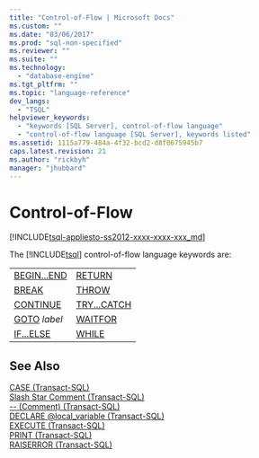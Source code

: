 ```yaml
---
title: "Control-of-Flow | Microsoft Docs"
ms.custom: ""
ms.date: "03/06/2017"
ms.prod: "sql-non-specified"
ms.reviewer: ""
ms.suite: ""
ms.technology: 
  - "database-engine"
ms.tgt_pltfrm: ""
ms.topic: "language-reference"
dev_langs: 
  - "TSQL"
helpviewer_keywords: 
  - "keywords [SQL Server], control-of-flow language"
  - "control-of-flow language [SQL Server], keywords listed"
ms.assetid: 1115a779-484a-4f32-bcd2-d8f0675945b7
caps.latest.revision: 21
ms.author: "rickbyh"
manager: "jhubbard"
---
```

# Control-of-Flow
[!INCLUDE[tsql-appliesto-ss2012-xxxx-xxxx-xxx_md](../../integration-services/system/stored-procedures/includes/tsql-appliesto-ss2012-xxxx-xxxx-xxx-md.md)]

  The [!INCLUDE[tsql](../../advanced-analytics/r-services/includes/tsql-md.md)] control-of-flow language keywords are:  
  
|||  
|-|-|  
|[BEGIN...END](../Topic/BEGIN...END%20\(Transact-SQL\).md)|[RETURN](../Topic/RETURN%20\(Transact-SQL\).md)|  
|[BREAK](../Topic/BREAK%20\(Transact-SQL\).md)|[THROW](../Topic/THROW%20\(Transact-SQL\).md)|  
|[CONTINUE](../Topic/CONTINUE%20\(Transact-SQL\).md)|[TRY...CATCH](../Topic/TRY...CATCH%20\(Transact-SQL\).md)|  
|[GOTO](../Topic/GOTO%20\(Transact-SQL\).md) *label*|[WAITFOR](../Topic/WAITFOR%20\(Transact-SQL\).md)|  
|[IF...ELSE](../Topic/IF...ELSE%20\(Transact-SQL\).md)|[WHILE](../Topic/WHILE%20\(Transact-SQL\).md)|  
  
## See Also  
 [CASE &#40;Transact-SQL&#41;](../Topic/CASE%20\(Transact-SQL\).md)   
 [Slash Star Comment &#40;Transact-SQL&#41;](../../t-sql/language-elements/slash-star-comment-transact-sql.md)   
 [-- &#40;Comment&#41; &#40;Transact-SQL&#41;](../../t-sql/language-elements/comment-transact-sql.md)   
 [DECLARE @local_variable &#40;Transact-SQL&#41;](../Topic/DECLARE%20@local_variable%20\(Transact-SQL\).md)   
 [EXECUTE &#40;Transact-SQL&#41;](../Topic/EXECUTE%20\(Transact-SQL\).md)   
 [PRINT &#40;Transact-SQL&#41;](../Topic/PRINT%20\(Transact-SQL\).md)   
 [RAISERROR &#40;Transact-SQL&#41;](../Topic/RAISERROR%20\(Transact-SQL\).md)  
  
  